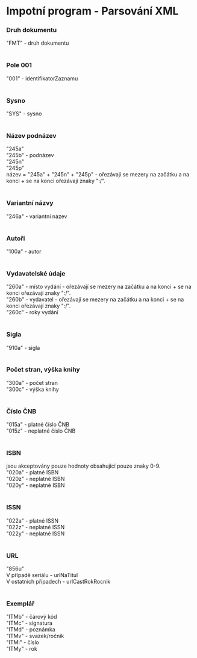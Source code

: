 # Impotní program - Parsování XML #


### Druh dokumentu ###
"FMT" - druh dokumentu <br>
<br>
<h3>Pole 001</h3>
"001" - identifikatorZaznamu <br>
<br>
<h3>Sysno</h3>
"SYS" - sysno <br>
<br>
<h3>Název podnázev</h3>
"245a" <br>
"245b" - podnázev <br>
"245n" <br>
"245p" <br>
název = "245a" + "245n" + "245p" - ořezávají se mezery na začátku a na konci + se na konci ořezávají znaky ":/".<br>
<br>
<h3>Variantní názvy</h3>
"246a" - variantní název <br>
<br>
<h3>Autoři</h3>
"100a" - autor <br>
<br>
<h3>Vydavatelské údaje</h3>
"260a" - místo vydání - ořezávají se mezery na začátku a na konci + se na konci ořezávají znaky ":/".<br>
"260b" - vydavatel - ořezávají se mezery na začátku a na konci + se na konci ořezávají znaky ":/".<br>
"260c" - roky vydání <br>
<br>
<h3>Sigla</h3>
"910a" - sigla <br>
<br>
<h3>Počet stran, výška knihy</h3>
"300a" - počet stran <br>
"300c" - výška knihy <br>
<br>
<h3>Číslo ČNB</h3>
"015a" - platné číslo ČNB <br>
"015z" - neplatné číslo ČNB <br>
<br>
<h3>ISBN</h3>
jsou akceptovány pouze hodnoty obsahující pouze znaky 0-9. <br>
"020a" - platné ISBN <br>
"020z" - neplatné ISBN <br>
"020y" - neplatné ISBN <br>
<br>
<h3>ISSN</h3>
"022a" - platné ISSN <br>
"022z" - neplatné ISSN <br>
"022y" - neplatné ISSN <br>
<br>
<h3>URL</h3>
"856u" <br>
V případě seriálu - urlNaTitul <br>
V ostatních případech - urlCastRokRocnik <br>
<br>
<h3>Exemplář</h3>
"ITMb" - čárový kód <br>
"ITMc" - signatura <br>
"ITMd" - poznámka <br>
"ITMv" - svazek/ročník <br>
"ITMi" - číslo <br>
"ITMy" - rok <br>